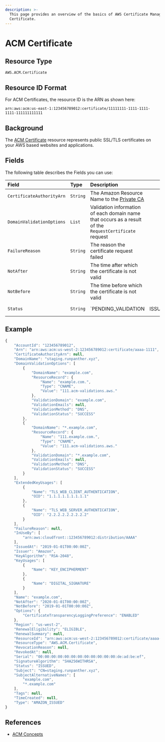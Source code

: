 ```yaml
---
description: >-
  This page provides an overview of the basics of AWS Certificate Manager (ACM)
  Certificate.
---
```


# ACM Certificate

## Resource Type

`AWS.ACM.Certificate`

## Resource ID Format

For ACM Certificates, the resource ID is the ARN as shown here:

`arn:aws:acm:us-east-1:123456789012:certificate/11111111-1111-1111-1111-111111111111`

## Background

The [ACM Certificate](https://docs.aws.amazon.com/acm/latest/userguide/acm-overview.html) resource represents public SSL/TLS certificates on your AWS based websites and applications.

## Fields

The following table describes the Fields you can use:

| Field | Type | Description |  |  |  |  |
| :--- | :--- | :--- | :--- | :--- | :--- | :--- |
| `CertificateAuthorityArn` | `String` | The Amazon Resource Name to the [Private CA](https://docs.aws.amazon.com/acm-pca/latest/userguide/PcaWelcome.html) |  |  |  |  |
| `DomainValidationOptions` | `List` | Validation information of each domain name that occurs as a result of the `RequestCertificate` request |  |  |  |  |
| `FailureReason` | `String` | The reason the certificate request failed |  |  |  |  |
| `NotAfter` | `String` | The time after which the certificate is not valid |  |  |  |  |
| `NotBefore` | `String` | The time before which the certificate is not valid |  |  |  |  |
| `Status` | `String` | \`PENDING\_VALIDATION | ISSUED | INACTIVE EXPIRED | VALIDATION\_TIMED\_OUT | REVOKED FAILED\` |

## Example

```javascript
{
    "AccountId": "123456789012",
    "Arn": "arn:aws:acm:us-west-2:123456789012:certificate/aaaa-1111",
    "CertificateAuthorityArn": null,
    "DomainName": "staging.runpanther.xyz",
    "DomainValidationOptions": [
        {
            "DomainName": "example.com",
            "ResourceRecord": {
                "Name": "example.com.",
                "Type": "CNAME",
                "Value": "111.acm-validations.aws."
            },
            "ValidationDomain": "example.com",
            "ValidationEmails": null,
            "ValidationMethod": "DNS",
            "ValidationStatus": "SUCCESS"
        },
        {
            "DomainName": "*.example.com",
            "ResourceRecord": {
                "Name": "111.example.com.",
                "Type": "CNAME",
                "Value": "111.acm-validations.aws."
            },
            "ValidationDomain": "*.example.com",
            "ValidationEmails": null,
            "ValidationMethod": "DNS",
            "ValidationStatus": "SUCCESS"
        }
    ],
    "ExtendedKeyUsages": [
        {
            "Name": "TLS_WEB_CLIENT_AUTHENTICATION",
            "OID": "1.1.1.1.1.1.1.1.1"
        },
        {
            "Name": "TLS_WEB_SERVER_AUTHENTICATION",
            "OID": "2.2.2.2.2.2.2.2.2"
        }
    ],
    "FailureReason": null,
    "InUseBy": [
        "arn:aws:cloudfront::123456789012:distribution/AAAA"
    ],
    "IssuedAt": "2019-01-01T00:00:00Z",
    "Issuer": "Amazon",
    "KeyAlgorithm": "RSA-2048",
    "KeyUsages": [
        {
            "Name": "KEY_ENCIPHERMENT"
        },
        {
            "Name": "DIGITAL_SIGNATURE"
        }
    ],
    "Name": "example.com",
    "NotAfter": "2020-01-01T00:00:00Z",
    "NotBefore": "2019-01-01T00:00:00Z",
    "Options": {
        "CertificateTransparencyLoggingPreference": "ENABLED"
    },
    "Region": "us-west-2",
    "RenewalEligibility": "ELIGIBLE",
    "RenewalSummary": null,
    "ResourceId": "arn:aws:acm:us-west-2:123456789012:certificate/aaaa-1111",
    "ResourceType": "AWS.ACM.Certificate",
    "RevocationReason": null,
    "RevokedAt": null,
    "Serial": "00:00:00:00:00:00:00:00:00:00:00:00:de:ad:be:ef",
    "SignatureAlgorithm": "SHA256WITHRSA",
    "Status": "ISSUED",
    "Subject": "CN=staging.runpanther.xyz",
    "SubjectAlternativeNames": [
        "example.com",
        "*.example.com"
    ],
    "Tags": null,
    "TimeCreated": null,
    "Type": "AMAZON_ISSUED"
}
```

## References

* [ACM Concepts](https://docs.aws.amazon.com/acm/latest/userguide/acm-concepts.html)

